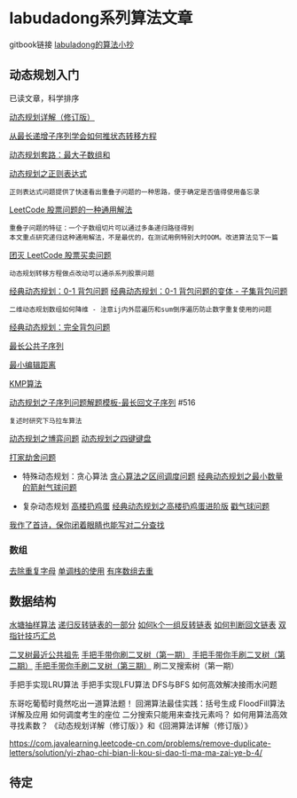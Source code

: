 # labudadong系列算法文章

gitbook链接   [labuladong的算法小抄](https://labuladong.gitbook.io/algo/)

## 动态规划入门

已读文章，科学排序

[动态规划详解（修订版）](https://mp.weixin.qq.com/s/Cw39C9MY9Wr2JlcvBQZMcA)

[从最长递增子序列学会如何推状态转移方程](https://mp.weixin.qq.com/s/7QFapCuvi-2nkh6gREcR9g)

[动态规划套路：最大子数组和](https://mp.weixin.qq.com/s/nrULqCsRsrPKi3Y-nUfnqg)

[动态规划之正则表达式](https://mp.weixin.qq.com/s?__biz=MzAxODQxMDM0Mw==&mid=2247484513&idx=1&sn=e5fc3cce76c1b916195e1793122c28b8&chksm=9bd7fa69aca0737fe704ea5c6da28f47b9e3f0961df2eb40ef93a7d507ace8def1a18d013515&scene=158#rd) 
```
正则表达式问题提供了快速看出重叠子问题的一种思路，便于确定是否值得使用备忘录
```
[LeetCode 股票问题的一种通用解法](https://mp.weixin.qq.com/s/TrN7mMdLEPCmT5mOXzgP5A)
```
重叠子问题的特征：一个子数组切片可以通过多条递归路径得到
本文重点研究递归这种通用解法，不是最优的，在测试用例特别大时OOM。改进算法见下一篇
```
[团灭 LeetCode 股票买卖问题](https://mp.weixin.qq.com/s/lQEj_K1lUY83QtIzqTikGA)
```
动态规划转移方程做点改动可以通杀系列股票问题
```
[经典动态规划：0-1 背包问题](https://mp.weixin.qq.com/s/RXfnhSpVBmVneQjDSUSAVQ)
[经典动态规划：0-1 背包问题的变体 - 子集背包问题](https://mp.weixin.qq.com/s/OzdkF30p5BHelCi6inAnNg)
```
二维动态规划数组如何降维 - 注意ij内外层遍历和sum倒序遍历防止数字重复使用的问题
```
[经典动态规划：完全背包问题](https://mp.weixin.qq.com/s/zGJZpsGVMlk-Vc2PEY4RPw)

[最长公共子序列](https://mp.weixin.qq.com/s?__biz=MzAxODQxMDM0Mw==&mid=2247484486&idx=1&sn=0bdcb94c6390307ea32427757ec0072c)

[最小编辑距离](https://mp.weixin.qq.com/s/uWzSvWWI-bWAV3UANBtyOw)

[KMP算法](https://mp.weixin.qq.com/s/r9pbkMyFyMAvmkf4QnL-1g)

[动态规划之子序列问题解题模板-最长回文子序列](https://mp.weixin.qq.com/s?src=11&timestamp=1602920263&ver=2649&signature=NPL-Jl6Qt1e3P702UFwLsruBlGV36G98dlfhsAY3XDhzZFCbyjEuolTDUxT2ztz54GU8SzoWmkl0h2YdEkc9aC-hk4NLF9Ei0hfyeC3JlPTI1Hvh71buu*KOVZKG5wzd&new=1) #516
```
复述时研究下马拉车算法
```
[动态规划之博弈问题](https://labuladong.gitbook.io/algo/dong-tai-gui-hua-xi-lie/dong-tai-gui-hua-zhi-bo-yi-wen-ti)
[动态规划之四键键盘](https://labuladong.gitbook.io/algo/dong-tai-gui-hua-xi-lie/dong-tai-gui-hua-zhi-si-jian-jian-pan)

[打家劫舍问题](https://mp.weixin.qq.com/s?__biz=MzAxODQxMDM0Mw==&mid=2247484800&idx=1&sn=1016975b9e8df0b8f6df996a5fded0af&chksm=9bd7fb88aca0729eb2d450cca8111abd8f861236b04125ce556171cb520e298ddec4d90823b3&scene=21#wechat_redirect)


- 特殊动态规划：贪心算法
[贪心算法之区间调度问题](https://labuladong.gitbook.io/algo/dong-tai-gui-hua-xi-lie/tan-xin-suan-fa-zhi-qu-jian-tiao-du-wen-ti)
[经典动态规划之最小数量的箭射气球问题](https://mp.weixin.qq.com/s?src=11&timestamp=1602920369&ver=2649&signature=NPL-Jl6Qt1e3P702UFwLsruBlGV36G98dlfhsAY3XDgC9zO2RShjaiqgzY6uW*nuiBaZOiRMZWu5vh9uijlKkq3puXs8fgOBoAPwt3uZIQphGV1fWsER8v3UJgx7ATYi&new=1)

- 复杂动态规划
[高楼扔鸡蛋](https://mp.weixin.qq.com/s?src=11&timestamp=1602920440&ver=2649&signature=NPL-Jl6Qt1e3P702UFwLsruBlGV36G98dlfhsAY3XDiZnpWohskQ-72M5Hu7npaKZaWGi6Pw3Novh*SFrz4aYToeUcstSxu8Smez5KD5eGkCAFREtFJSATyvnK7VhOaV&new=1)
[经典动态规划之高楼扔鸡蛋进阶版](https://mp.weixin.qq.com/s?src=11&timestamp=1602920440&ver=2649&signature=NPL-Jl6Qt1e3P702UFwLsruBlGV36G98dlfhsAY3XDiAanOnNIpwb*A2O74UrcND-rOjiANZI68K1I5ZJezh9pwoZTn0uyjl4ya-JFJqE3Nj4pv-cGqGV7ju67*4S1br&new=1)
[戳气球问题]()


[我作了首诗，保你闭着眼睛也能写对二分查找](https://mp.weixin.qq.com/s?__biz=MzAxODQxMDM0Mw==&mid=2247485044&idx=1&sn=e6b95782141c17abe206bfe2323a4226&chksm=9bd7f87caca0716aa5add0ddddce0bfe06f1f878aafb35113644ebf0cf0bfe51659da1c1b733&scene=21#wechat_redirect)

### 数组

[去除重复字母]()
[单调栈的使用]()
[有序数组去重]()

## 数据结构

[水塘抽样算法](https://labuladong.gitbook.io/algo/gao-pin-mian-shi-xi-lie/shui-tang-chou-yang)
[递归反转链表的一部分]()
[如何k个一组反转链表]()
[如何判断回文链表]()
[双指针技巧汇总]()

[二叉树最近公共祖先]()
[手把手带你刷二叉树（第一期）]()
[手把手带你手刷二叉树（第二期）]()
[手把手带你手刷二叉树（第三期）]()
刷二叉搜索树（第一期）
[]()
[]()
[]()
[]()
[]()
[]()


手把手实现LRU算法
手把手实现LFU算法
DFS与BFS
如何高效解决接雨水问题



东哥吃葡萄时竟然吃出一道算法题！
回溯算法最佳实践：括号生成
FloodFill算法详解及应用
如何调度考生的座位
二分搜索只能用来查找元素吗？
如何用算法高效寻找素数？
《动态规划详解（修订版）》和《回溯算法详解（修订版）》

https://com.javalearning.leetcode-cn.com/problems/remove-duplicate-letters/solution/yi-zhao-chi-bian-li-kou-si-dao-ti-ma-ma-zai-ye-b-4/

## 待定